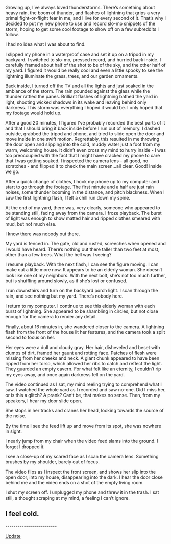 Growing up, I’ve always loved thunderstorms. There’s something about heavy rain, the boom of thunder, and flashes of lightning that grips a very primal fight-or-flight fear in me, and I live for every second of it. That’s why I decided to put my new phone to use and record slo-mo snippets of the storm, hoping to get some cool footage to show off on a few subreddits I follow.

I had no idea what I was about to find.

I slipped my phone in a waterproof case and set it up on a tripod in my backyard. I switched to slo-mo, pressed record, and hurried back inside. I carefully framed about half of the shot to be of the sky, and the other half of my yard. I figured it would be really cool and even a little spooky to see the lightning illuminate the grass, trees, and our garden ornaments.

Back inside, I turned off the TV and all the lights and just soaked in the ambiance of the storm. The rain pounded against the glass while the thunder rattled the panes. Brilliant flashes of lightning bathed the yard in light, shooting wicked shadows in its wake and leaving behind only darkness. This storm was everything I hoped it would be. I only hoped that my footage would hold up.

After a good 20 minutes, I figured I’ve probably recorded the best parts of it and that I should bring it back inside before I run out of memory. I dashed outside, grabbed the tripod and phone, and tried to slide open the door and move inside in one swift motion. Regrettably, this resulted in me throwing the door open and slipping into the cold, muddy water just a foot from my warm, welcoming house. It didn’t even cross my mind to hurry inside - I was too preoccupied with the fact that I might have cracked my phone to care that I was getting soaked. I inspected the camera lens - all good, no scratches - and flipped it to check the main screen...all clear. Good! Inside we go.

After a quick change of clothes, I hook my phone up to my computer and start to go through the footage. The first minute and a half are just rain noises, some thunder booming in the distance, and pitch blackness. When I saw the first lightning flash, I felt a chill run down my spine.

At the end of my yard, there was, very clearly, someone who appeared to be standing still, facing away from the camera. I froze playback. The burst of light was enough to show matted hair and ripped clothes smeared with mud, but not much else.

I know there was nobody out there.

My yard is fenced in. The gate, old and rusted, screeches when opened and I would have heard. There’s nothing out there taller than two feet at most, other than a few trees. What the hell was I seeing?

I resume playback. With the next flash, I can see the figure moving. I can make out a little more now. It appears to be an elderly woman. She doesn’t look like one of my neighbors. With the next bolt, she’s not too much further, but is shuffling around slowly, as if she’s lost or confused.

I run downstairs and turn on the backyard porch light. I scan through the rain, and see nothing but my yard. There’s nobody here.

I return to my computer. I continue to see this elderly woman with each burst of lightning. She appeared to be shambling in circles, but not close enough for the camera to render any detail.

Finally, about 16 minutes in, she wandered closer to the camera. A lightning flash from the front of the house lit her features, and the camera took a split second to focus on her.

Her eyes were a dull and cloudy gray. Her hair, disheveled and beset with clumps of dirt, framed her gaunt and rotting face. Patches of flesh were missing from her cheeks and neck. A giant chunk appeared to have been ripped from her torso, which allowed her ribs to catch and reflect the light.  They guarded an empty cavern. For what felt like an eternity, I couldn’t rip my eyes away, and once again darkness fell on the yard.

The video continued as I sat, my mind reeling trying to comprehend what I saw. I watched the whole yard as I recorded and saw no-one. Did I miss her, or is this a glitch? A prank? Can’t be, that makes no sense. Then, from my speakers, I hear my door slide open.

She stops in her tracks and cranes her head, looking towards the source of the noise.

By the time I see the feed lift up and move from its spot, she was nowhere in sight.

I nearly jump from my chair when the video feed slams into the ground. I forgot I dropped it.

I see a close-up of my scared face as I scan the camera lens. Something brushes by my shoulder, barely out of focus.

The video flips as I inspect the front screen, and shows her slip into the open door, into my house, disappearing into the dark. I hear the door close behind me and the video ends on a shot of the empty living room.

I shut my screen off. I unplugged my phone and threw it in the trash. I sat still, a thought scraping at my mind, a feeling I can’t ignore.

## I feel cold.  

\-------------------------  

[Update](https://www.reddit.com/r/nosleep/comments/96zw62/last_night_i_recorded_a_thunderstorm_from_my/)